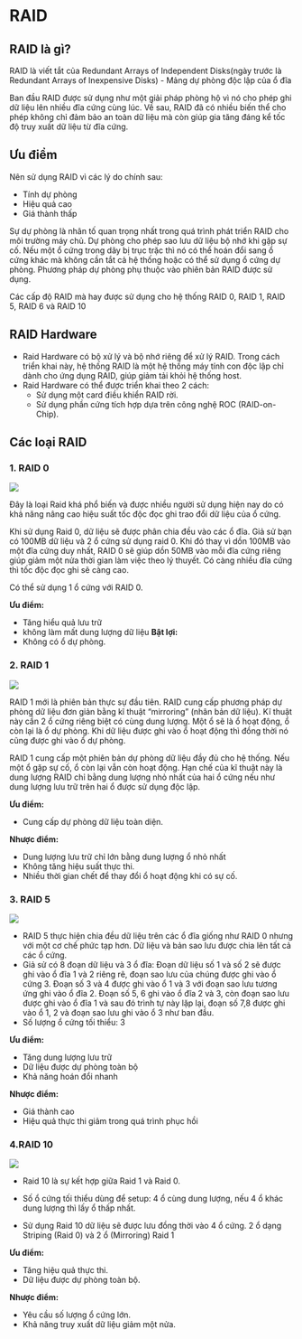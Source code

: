 # RAID 

## RAID là gì?

RAID là viết tắt của Redundant Arrays of Independent Disks(ngày trước là Redundant Arrays of Inexpensive Disks) - Mảng dự phòng độc lập của ổ đĩa

Ban đầu RAID được sử dụng như một giải pháp phòng hộ vì nó cho phép ghi dữ liệu lên nhiều đĩa cứng cùng lúc. Về sau, RAID đã có nhiều biến thể cho phép không chỉ đảm bảo an toàn dữ liệu mà còn giúp gia tăng đáng kể tốc độ truy xuất dữ liệu từ đĩa cứng.

## Ưu điểm 

 Nên sử dụng RAID vì các lý do chính sau:
 - Tính dự phòng
 - Hiệu quả cao
 - Giá thành thấp

Sự dự phòng là nhân tố quan trọng nhất trong quá trình phát triển RAID cho môi trường máy chủ. Dự phòng cho phép sao lưu dữ liệu bộ nhớ khi gặp sự cố. Nếu một ổ cứng trong dãy bị trục trặc thì nó có thể hoán đổi sang ổ cứng khác mà không cần tắt cả hệ thống hoặc có thể sử dụng ổ cứng dự phòng. Phương pháp dự phòng phụ thuộc vào phiên bản RAID được sử dụng.

Các cấp độ RAID mà hay được sử dụng cho hệ thống RAID 0, RAID 1, RAID 5, RAID 6 và RAID 10

## RAID Hardware

- Raid Hardware có bộ xử lý và bộ nhớ riêng để xử lý RAID. Trong cách triển khai này, hệ thống RAID là một hệ thống máy tính con độc lập chỉ dành cho ứng dụng RAID, giúp giảm tải khỏi hệ thống host.
- Raid Hardware có thể được triển khai theo 2 cách:
    - Sử dụng một card điều khiển RAID rời.
    - Sử dụng phần cứng tích hợp dựa trên công nghệ ROC (RAID-on-Chip).

## Các loại RAID

### 1. RAID 0

<img src=https://image.prntscr.com/image/C_aChXvaQQW6-zs3hL29tA.png>

Đây là loại Raid khá phổ biến và được nhiều người sử dụng hiện nay do có khả năng nâng cao hiệu suất tốc độc đọc ghi trao đổi dữ liệu của ổ cứng.

Khi sử dụng Raid 0, dữ liệu sẽ được phân chia đều vào các ổ đĩa. Giả sử bạn có 100MB dữ liệu và 2 ổ cứng sử dụng raid 0. Khi đó thay vì dồn 100MB vào một đĩa cứng duy nhất, RAID 0 sẽ giúp dồn 50MB vào mỗi đĩa cứng riêng giúp giảm một nửa thời gian làm việc theo lý thuyết. Có càng nhiều đĩa cứng thì tốc độc đọc ghi sẽ càng cao.

Có thể sử dụng 1 ổ cứng với RAID 0.

**Ưu điểm:**
- Tăng hiểu quả lưu trữ
- không làm mất dung lượng dữ liệu
**Bật lợi:**
- Không có ổ dự phòng.

### 2. RAID 1 

<img src=https://image.prntscr.com/image/GWXTYaRPTEm7i9pJC_2o3g.png>

RAID 1 mới là phiên bản thực sự đầu tiên. RAID cung cấp phương pháp dự phòng dữ liệu đơn giản bằng kĩ thuật “mirroring” (nhân bản dữ liệu). Kĩ thuật này cần 2 ổ cứng riêng biệt có cùng dung lượng. Một ổ sẽ là ổ hoạt động, ổ còn lại là ổ dự phòng. Khi dữ liệu được ghi vào ổ hoạt động thì đồng thời nó cũng được ghi vào ổ dự phòng.

RAID 1 cung cấp một phiên bản dự phòng dữ liệu đầy đủ cho hệ thống. Nếu một ổ gặp sự cố, ổ còn lại vẫn còn hoạt động. Hạn chế của kĩ thuật này là dung lượng RAID chỉ bằng dung lượng nhỏ nhất của hai ổ cứng nếu như dung lượng lưu trữ trên hai ổ được sử dụng độc lập.

**Ưu điểm:**
- Cung cấp dự phòng dữ liệu toàn diện.

**Nhược điểm:**
- Dung lượng lưu trữ chỉ lớn bằng dung lượng ổ nhỏ nhất
- Không tăng hiệu suất thực thi.
- Nhiều thời gian chết để thay đổi ổ hoạt động khi có sự cố.

### 3. RAID 5

<img src=https://image.prntscr.com/image/5iCWG1bnSmuyN31DsQcyqA.png>

- RAID 5 thực hiện chia đều dữ liệu trên các ổ đĩa giống như RAID 0 nhưng với một cơ chế phức tạp hơn. Dữ liệu và bản sao lưu được chia lên tất cả các ổ cứng.
- Giả sử có 8 đoạn dữ liệu và 3 ổ đĩa: Đoạn dữ liệu số 1 và số 2 sẽ được ghi vào ổ đĩa 1 và 2 riêng rẽ, đoạn sao lưu của chúng được ghi vào ổ cứng 3. Đoạn số 3 và 4 được ghi vào ổ 1 và 3 với đoạn sao lưu tương ứng ghi vào ổ đĩa 2. Đoạn số 5, 6 ghi vào ổ đĩa 2 và 3, còn đoạn sao lưu được ghi vào ổ đĩa 1 và sau đó trình tự này lặp lại, đoạn số 7,8 được ghi vào ổ 1, 2 và đoạn sao lưu ghi vào ổ 3 như ban đầu.
- Số lượng ổ cứng tối thiểu: 3

**Ưu điểm:**
- Tăng dung lượng lưu trữ
- Dữ liệu được dự phòng toàn bộ
- Khả năng hoán đổi nhanh

**Nhược điểm:**
- Giá thành cao 
- Hiệu quả thực thi giảm trong quá trình phục hồi

### 4.RAID 10

<img src=https://image.prntscr.com/image/6KS45nOATYS0ad8eCQiTTQ.png>

- Raid 10 là sự kết hợp giữa Raid 1 và Raid 0.

- Số ổ cứng tối thiểu dùng để setup: 4 ổ cùng dung lượng, nếu 4 ổ khác dung lượng thì lấy ổ thấp nhất.

- Sử dụng Raid 10 dữ liệu sẽ được lưu đồng thời vào 4 ổ cứng. 2 ổ dạng Striping (Raid 0) và 2 ổ (Mirroring) Raid 1

**Ưu điểm:**

- Tăng hiệu quả thực thi.
- Dữ liệu được dự phòng toàn bộ.

**Nhược điểm:**

- Yêu cầu số lượng ổ cứng lớn.
- Khả năng truy xuất dữ liệu giảm một nửa.